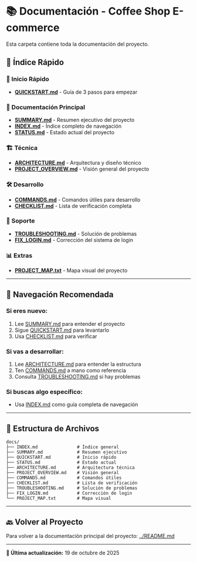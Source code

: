 # 📚 Documentación - Coffee Shop E-commerce

Esta carpeta contiene toda la documentación del proyecto.

## 📑 Índice Rápido

### 🚀 Inicio Rápido
- **[QUICKSTART.md](QUICKSTART.md)** - Guía de 3 pasos para empezar

### 📖 Documentación Principal
- **[SUMMARY.md](SUMMARY.md)** - Resumen ejecutivo del proyecto
- **[INDEX.md](INDEX.md)** - Índice completo de navegación
- **[STATUS.md](STATUS.md)** - Estado actual del proyecto

### 🏗️ Técnica
- **[ARCHITECTURE.md](ARCHITECTURE.md)** - Arquitectura y diseño técnico
- **[PROJECT_OVERVIEW.md](PROJECT_OVERVIEW.md)** - Visión general del proyecto

### 🛠️ Desarrollo
- **[COMMANDS.md](COMMANDS.md)** - Comandos útiles para desarrollo
- **[CHECKLIST.md](CHECKLIST.md)** - Lista de verificación completa

### 🔧 Soporte
- **[TROUBLESHOOTING.md](TROUBLESHOOTING.md)** - Solución de problemas
- **[FIX_LOGIN.md](FIX_LOGIN.md)** - Corrección del sistema de login

### 📊 Extras
- **[PROJECT_MAP.txt](PROJECT_MAP.txt)** - Mapa visual del proyecto

---

## 🎯 Navegación Recomendada

### Si eres nuevo:
1. Lee [SUMMARY.md](SUMMARY.md) para entender el proyecto
2. Sigue [QUICKSTART.md](QUICKSTART.md) para levantarlo
3. Usa [CHECKLIST.md](CHECKLIST.md) para verificar

### Si vas a desarrollar:
1. Lee [ARCHITECTURE.md](ARCHITECTURE.md) para entender la estructura
2. Ten [COMMANDS.md](COMMANDS.md) a mano como referencia
3. Consulta [TROUBLESHOOTING.md](TROUBLESHOOTING.md) si hay problemas

### Si buscas algo específico:
- Usa [INDEX.md](INDEX.md) como guía completa de navegación

---

## 📂 Estructura de Archivos

```
docs/
├── INDEX.md               # Índice general
├── SUMMARY.md             # Resumen ejecutivo
├── QUICKSTART.md          # Inicio rápido
├── STATUS.md              # Estado actual
├── ARCHITECTURE.md        # Arquitectura técnica
├── PROJECT_OVERVIEW.md    # Visión general
├── COMMANDS.md            # Comandos útiles
├── CHECKLIST.md           # Lista de verificación
├── TROUBLESHOOTING.md     # Solución de problemas
├── FIX_LOGIN.md           # Corrección de login
└── PROJECT_MAP.txt        # Mapa visual
```

---

## 🔙 Volver al Proyecto

Para volver a la documentación principal del proyecto: [../README.md](../README.md)

---

**📅 Última actualización:** 19 de octubre de 2025
